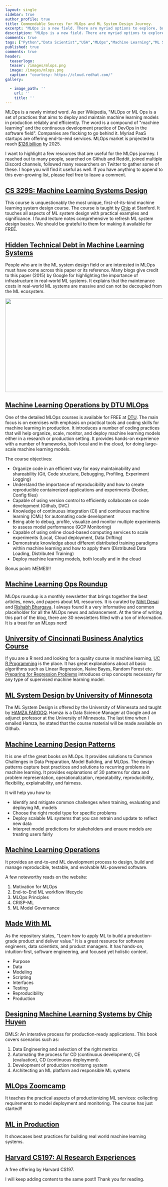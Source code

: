 ```yaml
---
layout: single
sidebar: true
author_profile: true
title: Commendable Sources for MLOps and ML System Design Journey.
excerpt: "MLOps is a new field. There are myriad options to explore, but we don't have enough out to refer."
description: "MLOps is a new field. There are myriad options to explore, but we don't have enough out to refer. I tried to connect with many people over the period to learn and gather the best resources."
comments: true
tags: ["Python","Data Scientist","USA","MLOps","Machine Learning","ML System Design"]
published: true
comments: true
header:
  teaserlogo:
  teaser: /images/mlops.png
  image: /images/mlops.png
  caption: "courtesy: https://cloud.redhat.com/"
gallery:

  - image_path: ''
    url: ''
    title: ''
---
```

MLOps is a newly minted word. As per Wikipedia, "MLOps or ML Ops is a set of practices that aims to deploy and maintain machine learning models in production reliably and efficiently. The word is a compound of "machine learning" and the continuous development practice of DevOps in the software field". Companies are flocking to go behind it. Myriad PaaS startups are offering end-to-end services. MLOps market is projected to reach [$126 billion](https://neu.ro/2021-mlops-platforms-vendor-analysis-report/) by 2025.

I want to highlight a few resources that are useful for the MLOps journey. I reached out to many people, searched on Github and Reddit, joined multiple Discord channels, followed many researchers on Twitter to gather some of these. I hope you will find it useful as well. If you have anything to append to this ever-growing list, please feel free to leave a comment.

## [CS 329S: Machine Learning Systems Design](https://stanford-cs329s.github.io/syllabus.html)

This course is unquestionably the most unique, first-of-its-kind machine learning system design course. The course is taught by [Chip](https://twitter.com/chipro) at Stanford. It touches all aspects of ML system design with practical examples and significance. I found lecture notes comprehensive to refresh ML system design basics. We should be grateful to them for making it available for FREE.

## [Hidden Technical Debt in Machine Learning Systems](https://proceedings.neurips.cc/paper/2015/file/86df7dcfd896fcaf2674f757a2463eba-Paper.pdf)

People who are in the ML system design field or are interested in MLOps must have come across this paper or its reference. Many blogs give credit to this paper (2015) by Google for highlighting the importance of infrastructure in real-world ML systems. It explains that the maintenance costs in real-world ML systems are massive and can not be decoupled from the ML ecosystem.

<p align="center">
  <img width="550" height="300" src="/images/mlops_res1.PNG">
</p>

## [Machine Learning Operations by DTU MLOps](https://skaftenicki.github.io/dtu_mlops/)

One of the detailed MLOps courses is available for FREE at [DTU](https://kurser.dtu.dk/course/02476). The main focus is on exercises with emphasis on practical tools and coding skills for machine learning in production. It introduces a number of coding practices that will help organize, scale, monitor, and deploy machine learning models either in a research or production setting. It provides hands-on experience with a number of frameworks, both local and in the cloud, for doing large-scale machine learning models.

The course objectives:

* Organize code in an efficient way for easy maintainability and shareability (Git, Code structure, Debugging, Profiling, Experiment Logging)
* Understand the importance of reproducibility and how to create reproducible containerized applications and experiments (Docker, Config files)
* Capable of using version control to efficiently collaborate on code development (Github, DVC)
* Knowledge of continuous integration (CI) and continuous machine learning (CML) for automating code development
* Being able to debug, profile, visualize and monitor multiple experiments to assess model performance (GCP Monitoring)
* Capable of using online cloud-based computing services to scale experiments (Local, Cloud deployment, Data Drifting)
* Demonstrate knowledge about different distributed training paradigms within machine learning and how to apply them (Distributed Data Loading, Distributed Training)
* Deploy machine learning models, both locally and in the cloud

Bonus point: MEMES!!

## [Machine Learning Ops Roundup](https://mlopsroundup.substack.com/p/issue-15-ai-for-self-driving-at-tesla?s=r&sort=community)

MLOps roundup is a monthly newsletter that brings together the best articles, news, and papers about ML resources. It is curated by [Nihit Desai](https://twitter.com/nihit_desai) and [Rishabh Bhargava](https://twitter.com/rish_bhargava).  I always found it a very informative and common placeholder for all the MLOps news and advancement. At the time of writing this part of the blog, there are 30 newsletters filled with a ton of information. It is a treat for an MLops nerd!

## [University of Cincinnati Business Analytics Course](http://uc-r.github.io/predictive)

If you are a R nerd and looking for a quality course in machine learning, [UC R Programming](https://twitter.com/LindnerCollege) is the place. It has great explanations about all basic algorithms such as Linear Regression, Naive Bayes, Random Forest etc. [Preparing for Regression Problems](http://uc-r.github.io/regression_preparation) introduces crisp concepts necessary for any type of supervised machine learning model.

## [ML System Design by University of Minnesota](https://mlsystemdesign-6490.github.io/)

The ML System Design is offered by the University of Minnesota and taught by [HAMZA FAROOQ](https://www.linkedin.com/in/hamzafarooq/). Hamza is a Data Science Manager at Google and an adjunct professor at the University of Minnesota. The last time when I emailed Hamza, he stated that the course material will be made available on Github.

## [Machine Learning Design Patterns](https://www.amazon.com/Machine-Learning-Design-Patterns-Preparation/dp/1098115783/ref=pd_lpo_1?pd_rd_i=1098115783&psc=1)

It is one of the great books on MLOps. It provides solutions to Common Challenges in Data Preparation, Model Building, and MLOps. 
The design patterns capture best practices and solutions to recurring problems in machine learning. It provides explanations of 30 patterns for data and problem representation, operationalization, repeatability, reproducibility, flexibility, explainability, and fairness.

It will help you how to:

* Identify and mitigate common challenges when training, evaluating and deploying ML models
* Choose the right model type for specific problems
* Deploy scalable ML systems that you can retrain and update to reflect new data
* Interpret model predictions for stakeholders and ensure models are treating users fairly

## [Machine Learning Operations](https://ml-ops.org/#gettingstarted)

It provides an end-to-end ML development process to design, build and manage reproducible, testable, and evolvable ML-powered software.

A few noteworthy reads on the website:

1. Motivation for MLOps
2. End-to-End ML workflow lifecycle
3. MLOps Principles
4. CRISP-ML
5. ML Model Governance


## [Made With ML](https://madewithml.com/)

As the repository states, "Learn how to apply ML to build a production-grade product and deliver value." It is a great resource for software engineers, data scientists, and product managers. It has hands-on, intuition-first, software engineering, and focused yet holistic content.

* Purpose
* Data
* Modeling
* Scripting
* Interfaces
* Testing
* Reproducibility
* Production

## [Designing Machine Learning Systems by Chip Huyen](https://www.amazon.com/Designing-Machine-Learning-Systems-Production-Ready/dp/1098107969/ref=sr_1_1?crid=2XAGDK8N25L35&keywords=designing+machine+learning+systems&qid=1655568948&s=books&sprefix=designing+ma%2Cstripbooks%2C98&sr=1-1)

DMLS: An interative process for production-ready applications. This book covers scenarios such as:

1. Data Engineering and selection of the right metrics
2. Automating the process for CD (continuous development), CE (evaluation), CD (continuous deployment).
3. Development of production monitorng system
4. Architecting an ML platform and responsible ML systems

## [MLOps Zoomcamp](https://github.com/DataTalksClub/mlops-zoomcamp)

It teaches the practical aspects of productionizing ML services: collecting requirements to model deployment and monitoring. The course has just started!!

## [ML in Production](https://mlinproduction.com/why-i-started-mlinproduction/)

It showcases best practices for building real world machine learning systems.

## [Harvard CS197: AI Research Experiences](https://docs.google.com/document/d/1uvAbEhbgS_M-uDMTzmOWRlYxqCkogKRXdbKYYT98ooc/edit#heading=h.o3hogvl0ayc1)

A free offering by Harvard CS197.

I will keep adding content to the same post!! Thank you for reading.
